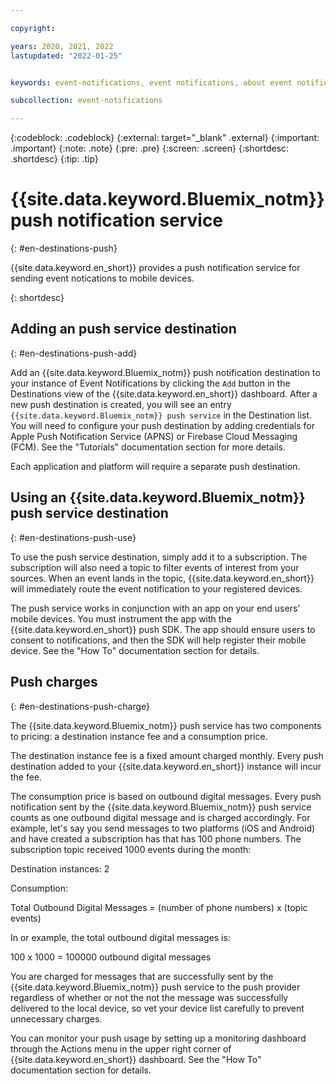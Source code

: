 ```yaml
---

copyright:

years: 2020, 2021, 2022
lastupdated: "2022-01-25"


keywords: event-notifications, event notifications, about event notifications, destinations, push

subcollection: event-notifications

---
```


{:codeblock: .codeblock}
{:external: target="_blank" .external}
{:important: .important}
{:note: .note}
{:pre: .pre}
{:screen: .screen}
{:shortdesc: .shortdesc}
{:tip: .tip}



# {{site.data.keyword.Bluemix_notm}} push notification service
{: #en-destinations-push}

{{site.data.keyword.en_short}} provides a push notification service for sending event notications to mobile devices. 

{: shortdesc}

## Adding an push service destination
{: #en-destinations-push-add}


Add an {{site.data.keyword.Bluemix_notm}} push notification destination to your instance of Event Notifications by clicking the `Add` button in the Destinations view of the {{site.data.keyword.en_short}} dashboard. After a new push destination is created, you will see an entry `{{site.data.keyword.Bluemix_notm}} push service` in the Destination list. You will need to configure your push destination by adding credentials for Apple Push Notification Service (APNS) or Firebase Cloud Messaging (FCM).  See the "Tutorials" documentation section for more details.

Each application and platform will require a separate push destination.

## Using an {{site.data.keyword.Bluemix_notm}} push service destination
{: #en-destinations-push-use}

 To use the push service destination, simply add it to a subscription.  The subscription will also need a topic to filter events of interest from your sources.  When an event lands in the topic, {{site.data.keyword.en_short}} will immediately route the event notification to your registered devices. 

The push service works in conjunction with an app on your end users' mobile devices.  You must instrument the app with the {{site.data.keyword.en_short}} push SDK.  The app should ensure users to consent to notifications, and then the SDK will help register their mobile device.  See the "How To" documentation section for details.

## Push charges
{: #en-destinations-push-charge}

The {{site.data.keyword.Bluemix_notm}} push service has two components to pricing:  a destination instance fee and a consumption price.

The destination instance fee is a fixed amount charged monthly.  Every push destination added to your {{site.data.keyword.en_short}} instance will incur the fee.

The consumption price is based on outbound digital messages.  Every push notification sent by the {{site.data.keyword.Bluemix_notm}} push service counts as one outbound digital message and is charged accordingly. For example, let's say you send messages to two platforms (iOS and Android) and have created a subscription has that has 100 phone numbers.  The subscription topic received 1000 events during the month:

Destination instances:  2 

Consumption:

Total Outbound Digital Messages = (number of phone numbers) x (topic events)

In or example, the total outbound digital messages is:

100 x 1000 = 100000 outbound digital messages

You are charged for messages that are successfully sent by the {{site.data.keyword.Bluemix_notm}} push service to the push provider regardless of whether or not the not the message was successfully delivered to the local device, so vet your device list carefully to prevent unnecessary charges.

You can monitor your push usage by setting up a monitoring dashboard through the Actions menu in the upper right corner of {{site.data.keyword.en_short}} dashboard.  See the "How To" documentation section for details.

